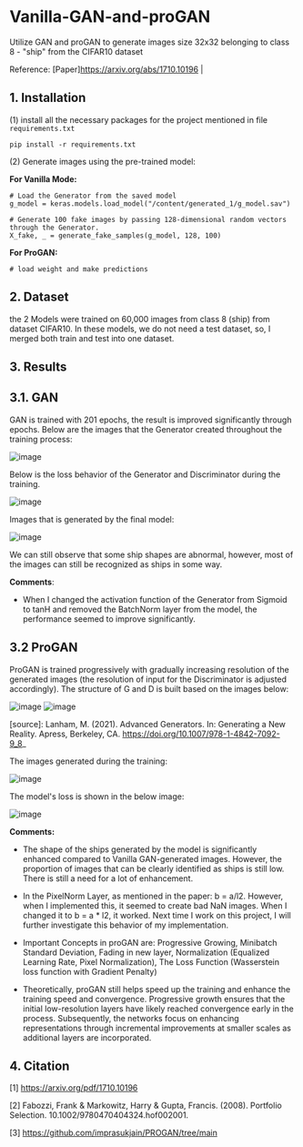 # Vanilla-GAN-and-proGAN
Utilize GAN and proGAN to generate images size 32x32 belonging to class 8 - "ship" from the CIFAR10 dataset

Reference: [Paper]https://arxiv.org/abs/1710.10196 |

## 1. Installation

(1) install all the necessary packages for the project mentioned in file `requirements.txt`

```
pip install -r requirements.txt
```
(2) Generate images using the pre-trained model:

**For Vanilla Mode:**

```
# Load the Generator from the saved model
g_model = keras.models.load_model("/content/generated_1/g_model.sav")

# Generate 100 fake images by passing 128-dimensional random vectors through the Generator.
X_fake, _ = generate_fake_samples(g_model, 128, 100)
```
**For ProGAN:**
```
# load weight and make predictions
```
## 2. Dataset

the 2 Models were trained on 60,000 images from class 8 (ship) from dataset CIFAR10. In these models, we do not need a test dataset, so, I merged both train and test into one dataset. 

## 3. Results

## 3.1. GAN

GAN is trained with 201 epochs, the result is improved significantly through epochs. Below are the images that the Generator created throughout the training process:

![image](https://github.com/TruongQuynhNhu/Vanila-GAN-and-proGAN/assets/107611691/6e40b1a7-d699-4d8f-8c46-ea65de751ef8)


Below is the loss behavior of the Generator and Discriminator during the training.

![image](https://github.com/TruongQuynhNhu/Vanila-GAN-and-proGAN/assets/107611691/4a5cf564-dd90-4c32-80b4-cd8eded9ac14)

Images that is generated by the final model:

![image](https://github.com/TruongQuynhNhu/Vanila-GAN-and-proGAN/assets/107611691/295488e7-2dfd-4541-b6a6-6707b0f8ce36)

We can still observe that some ship shapes are abnormal, however, most of the images can still be recognized as ships in some way.

**Comments**: 

- When I changed the activation function of the Generator from Sigmoid to tanH and removed the BatchNorm layer from the model, the performance seemed to improve significantly.

## 3.2 ProGAN

ProGAN is trained progressively with gradually increasing resolution of the generated images (the resolution of input for the Discriminator is adjusted accordingly). The structure of G and D is built based on the images below:

![image](https://github.com/TruongQuynhNhu/Vanila-GAN-and-proGAN/assets/107611691/ed1d860f-9891-4f8c-9bcf-a4a4510d4d04)
![image](https://github.com/TruongQuynhNhu/Vanila-GAN-and-proGAN/assets/107611691/3f09a592-5406-4a20-877b-0c6a461fcb51)

[source]: Lanham, M. (2021). Advanced Generators. In: Generating a New Reality. Apress, Berkeley, CA. https://doi.org/10.1007/978-1-4842-7092-9_8_

The images generated during the training:

![image](https://github.com/TruongQuynhNhu/Vanila-GAN-and-proGAN/assets/107611691/1b690c31-101d-472a-9bbc-b5b4b945a703)


The model's loss is shown in the below image:

![image](https://github.com/TruongQuynhNhu/Vanila-GAN-and-proGAN/assets/107611691/f26e423a-d119-46f7-ba75-3dd2e98a82af)

**Comments:**

- The shape of the ships generated by the model is significantly enhanced compared to Vanilla GAN-generated images. However, the proportion of images that can be clearly identified as ships is still low. There is still a need for a lot of enhancement.

- In the PixelNorm Layer, as mentioned in the paper: b = a/l2. However, when I implemented this, it seemed to create bad NaN images. When I changed it to b = a * l2, it worked. Next time I work on this project, I will further investigate this behavior of my implementation.

- Important Concepts in proGAN are: Progressive Growing, Minibatch Standard Deviation, Fading in new layer, Normalization (Equalized Learning Rate, Pixel Normalization), The Loss Function (Wasserstein loss function with Gradient Penalty)

- Theoretically, proGAN still helps speed up the training and enhance the training speed and convergence. Progressive growth ensures that the initial low-resolution layers have likely reached convergence early in the process. Subsequently, the networks focus on enhancing representations through incremental improvements at smaller scales as additional layers are incorporated.
  
## 4. Citation

[1] https://arxiv.org/pdf/1710.10196

[2] Fabozzi, Frank & Markowitz, Harry & Gupta, Francis. (2008). Portfolio Selection. 10.1002/9780470404324.hof002001. 

[3] https://github.com/imprasukjain/PROGAN/tree/main


